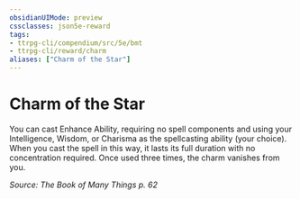 ```yaml
---
obsidianUIMode: preview
cssclasses: json5e-reward
tags:
- ttrpg-cli/compendium/src/5e/bmt
- ttrpg-cli/reward/charm
aliases: ["Charm of the Star"]
---
```

# Charm of the Star

You can cast Enhance Ability, requiring no spell components and using your Intelligence, Wisdom, or Charisma as the spellcasting ability (your choice). When you cast the spell in this way, it lasts its full duration with no concentration required. Once used three times, the charm vanishes from you.

*Source: The Book of Many Things p. 62*